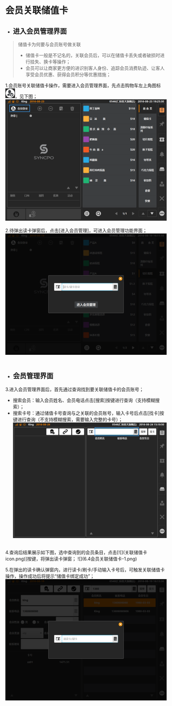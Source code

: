 # 会员关联储值卡    
* ## 进入会员管理界面    
> 储值卡为何要与会员账号做关联  
> * 储值卡一般是不记名的，关联会员后，可以在储值卡丢失或者破损时进行挂失、换卡等操作；
> * 会员可以让商家更方便的进识别客人身份、追踪会员消费轨迹、让客人享受会员优惠、获得会员积分等优惠措施；
  
1.会员账号关联储值卡操作，需要进入会员管理界面，先点击购物车左上角图标![](会员icon.png)，见下图；  
![](6.1会员登陆.png)  
<br />
2.待弹出读卡弹窗后，点击[进入会员管理]，可进入会员管理功能界面；  
![](6.2扫码登陆.png)  
<br />  
* ## 会员管理界面
3.进入会员管理界面后，首先通过查询找到要关联储值卡的会员账号；  
* 搜索会员：输入会员姓名、会员电话点击[搜索]按键进行查询（支持模糊搜索）；  
* 搜索卡号：通过储值卡号查询与之关联的会员账号，输入卡号后点击[找卡]按键进行查询（不支持模糊搜索，需要输入完整的卡号）；
![](6.1会员登陆-6.png)  
<br />
4.查询后结果展示如下图，选中查询到的会员条目，点击[![](关联储值卡icon.png)]按键，将弹出读卡弹窗；  
![](6.4会员关联储值卡-1.png)  
<br />  

5.在弹出的读卡确认弹窗内，进行读卡/刷卡/手动输入卡号后，可触发关联储值卡操作，操作成功后将提示“储值卡绑定成功”；
 ![](6.4会员关联储值卡.png)  
